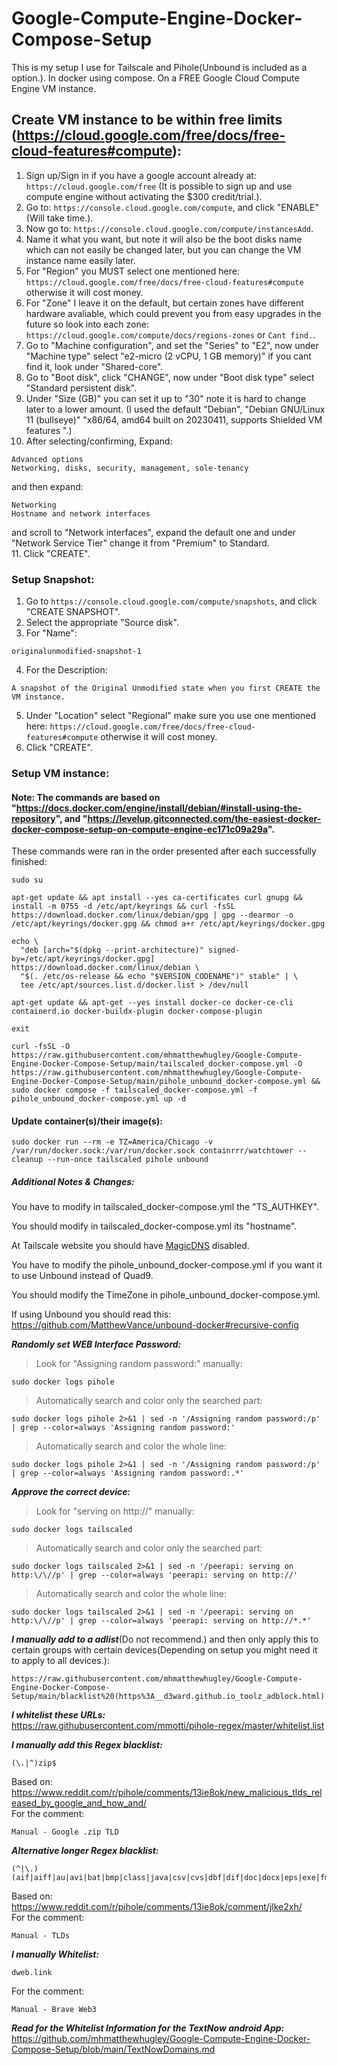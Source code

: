 # Google-Compute-Engine-Docker-Compose-Setup

This is my setup I use for Tailscale and Pihole(Unbound is included as a option.). In docker using compose. On a FREE Google Cloud Compute Engine VM instance.


## Create VM instance to be within free limits (https://cloud.google.com/free/docs/free-cloud-features#compute):
1. Sign up/Sign in if you have a google account already at: ```https://cloud.google.com/free``` (It is possible to sign up and use compute engine without activating the $300 credit/trial.).
2. Go to: ```https://console.cloud.google.com/compute```, and click "ENABLE"(Will take time.).
3. Now go to: ```https://console.cloud.google.com/compute/instancesAdd```.
4. Name it what you want, but note it will also be the boot disks name which can not easily be changed later, but you can change the VM instance name easily later.
5. For "Region" you MUST select one mentioned here: ```https://cloud.google.com/free/docs/free-cloud-features#compute``` otherwise it will cost money.
6. For "Zone" I leave it on the default, but certain zones have different hardware avaliable, which could prevent you from easy upgrades in the future so look into each zone: ```https://cloud.google.com/compute/docs/regions-zones``` or ```Cant find.```.
7. Go to "Machine configuration", and set the "Series" to "E2", now under "Machine type" select "e2-micro (2 vCPU, 1 GB memory)" if you cant find it, look under "Shared-core".
8. Go to "Boot disk", click "CHANGE", now under "Boot disk type" select "Standard persistent disk".
9. Under "Size (GB)" you can set it up to "30" note it is hard to change later to a lower amount.
(I used the default "Debian", "Debian GNU/Linux 11 (bullseye)" "x86/64, amd64 built on 20230411, supports Shielded VM features
".)
10. After selecting/confirming, Expand:
```
Advanced options
Networking, disks, security, management, sole-tenancy
```
and then expand:
```
Networking
Hostname and network interfaces
```
and scroll to "Network interfaces", expand the default one and under "Network Service Tier" change it from "Premium" to Standard.
\
11. Click "CREATE".


### Setup Snapshot:
1. Go to ```https://console.cloud.google.com/compute/snapshots```, and click "CREATE SNAPSHOT".
2. Select the appropriate "Source disk".
3. For "Name":
```
originalunmodified-snapshot-1
```
4. For the Description:
```
A snapshot of the Original Unmodified state when you first CREATE the VM instance.
```
5. Under "Location" select "Regional" make sure you use one mentioned here: ```https://cloud.google.com/free/docs/free-cloud-features#compute``` otherwise it will cost money.
6. Click "CREATE".


### Setup VM instance:
#### Note: The commands are based on "https://docs.docker.com/engine/install/debian/#install-using-the-repository", and "https://levelup.gitconnected.com/the-easiest-docker-docker-compose-setup-on-compute-engine-ec171c09a29a".
These commands were ran in the order presented after each successfully finished:
```
sudo su
```
```
apt-get update && apt install --yes ca-certificates curl gnupg && install -m 0755 -d /etc/apt/keyrings && curl -fsSL https://download.docker.com/linux/debian/gpg | gpg --dearmor -o /etc/apt/keyrings/docker.gpg && chmod a+r /etc/apt/keyrings/docker.gpg
```
```
echo \
  "deb [arch="$(dpkg --print-architecture)" signed-by=/etc/apt/keyrings/docker.gpg] https://download.docker.com/linux/debian \
  "$(. /etc/os-release && echo "$VERSION_CODENAME")" stable" | \
  tee /etc/apt/sources.list.d/docker.list > /dev/null
```
```
apt-get update && apt-get --yes install docker-ce docker-ce-cli containerd.io docker-buildx-plugin docker-compose-plugin
```
```
exit
```
```
curl -fsSL -O https://raw.githubusercontent.com/mhmatthewhugley/Google-Compute-Engine-Docker-Compose-Setup/main/tailscaled_docker-compose.yml -O https://raw.githubusercontent.com/mhmatthewhugley/Google-Compute-Engine-Docker-Compose-Setup/main/pihole_unbound_docker-compose.yml && sudo docker compose -f tailscaled_docker-compose.yml -f pihole_unbound_docker-compose.yml up -d
```


#### Update container(s)/their image(s):
```
sudo docker run --rm -e TZ=America/Chicago -v /var/run/docker.sock:/var/run/docker.sock containrrr/watchtower --cleanup --run-once tailscaled pihole unbound
```


##### Additional Notes & Changes:
You have to modify in tailscaled_docker-compose.yml the "TS_AUTHKEY".

You should modify in tailscaled_docker-compose.yml its "hostname".

At Tailscale website you should have [MagicDNS](https://tailscale.com/kb/1081/magicdns/) disabled.

You have to modify the pihole_unbound_docker-compose.yml if you want it to use Unbound instead of Quad9.

You should modify the TimeZone in pihole_unbound_docker-compose.yml.

If using Unbound you should read this:
\
https://github.com/MatthewVance/unbound-docker#recursive-config


***Randomly set WEB Interface Password:***
> Look for "Assigning random password:" manually:
```
sudo docker logs pihole
```

> Automatically search and color only the searched part:
```
sudo docker logs pihole 2>&1 | sed -n '/Assigning random password:/p' | grep --color=always 'Assigning random password:'
```

> Automatically search and color the whole line:
```
sudo docker logs pihole 2>&1 | sed -n '/Assigning random password:/p' | grep --color=always 'Assigning random password:.*'
```


***Approve the correct device:***
> Look for "serving on http://" manually:
```
sudo docker logs tailscaled
```

> Automatically search and color only the searched part:
```
sudo docker logs tailscaled 2>&1 | sed -n '/peerapi: serving on http:\/\//p' | grep --color=always 'peerapi: serving on http://'
```

> Automatically search and color the whole line:
```
sudo docker logs tailscaled 2>&1 | sed -n '/peerapi: serving on http:\/\//p' | grep --color=always 'peerapi: serving on http://*.*'
```


***I manually add to a adlist***(Do not recommend.) and then only apply this to certain groups with certain devices(Depending on setup you might need it to apply to all devices.):
```
https://raw.githubusercontent.com/mhmatthewhugley/Google-Compute-Engine-Docker-Compose-Setup/main/blacklist%20(https%3A__d3ward.github.io_toolz_adblock.html)
```

***I whitelist these URLs:***
\
https://raw.githubusercontent.com/mmotti/pihole-regex/master/whitelist.list

***I manually add this Regex blacklist:***
```
(\.|^)zip$
```
Based on:
\
https://www.reddit.com/r/pihole/comments/13ie8ok/new_malicious_tlds_released_by_google_and_how_and/
\
For the comment:
```
Manual - Google .zip TLD
```

***Alternative longer Regex blacklist:***
```
(^|\.)(aif|aiff|au|avi|bat|bmp|class|java|csv|cvs|dbf|dif|doc|docx|eps|exe|fm3|gif|hqx|htm|html|jpg|jpeg|mac|map|mdb|mid|mov|mtb|midi|qt|mtw|pdf|p65|t65|png|ppt|pptx|psd|psp|qxd|ra|rtf|sit|tar|tif|txt|wav|wk3|wks|wpd|wp5|xlsx|xlsx|zip|7zip|rar)$
```
Based on:
\
https://www.reddit.com/r/pihole/comments/13ie8ok/comment/jlke2xh/
\
For the comment:
```
Manual - TLDs
```

***I manually Whitelist:***
```
dweb.link
```
For the comment:
```
Manual - Brave Web3
```

***Read for the Whitelist Information for the TextNow android App:***
\
https://github.com/mhmatthewhugley/Google-Compute-Engine-Docker-Compose-Setup/blob/main/TextNowDomains.md
